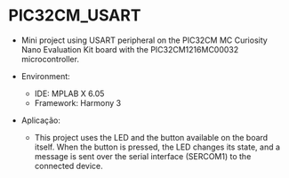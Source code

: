 # PIC32CM_USART

- Mini project using USART peripheral on the PIC32CM MC Curiosity Nano Evaluation Kit board with the PIC32CM1216MC00032 microcontroller.

- Environment:
  - IDE: MPLAB X 6.05
  - Framework: Harmony 3


- Aplicação:
  - This project uses the LED and the button available on the board itself. When the button is pressed, the LED changes its state, and a message is sent over the serial interface (SERCOM1) to the connected device.